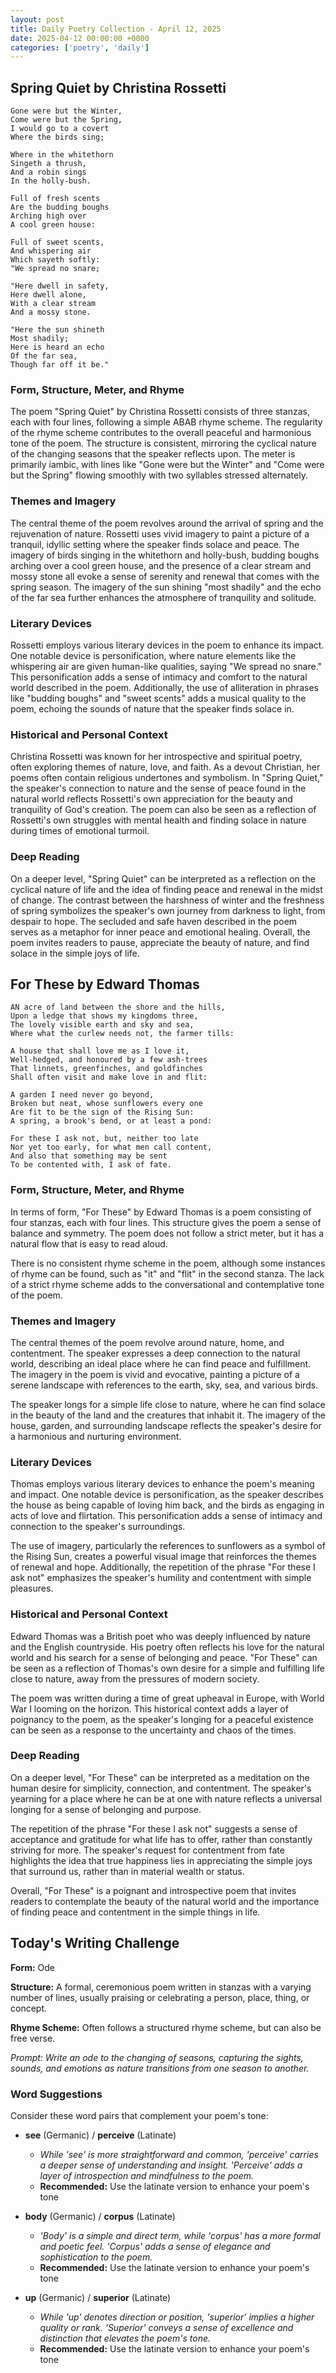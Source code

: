 ```yaml
---
layout: post
title: Daily Poetry Collection - April 12, 2025
date: 2025-04-12 00:00:00 +0000
categories: ['poetry', 'daily']
---
```


## Spring Quiet by Christina Rossetti

```
Gone were but the Winter,
Come were but the Spring,
I would go to a covert
Where the birds sing;

Where in the whitethorn
Singeth a thrush,
And a robin sings
In the holly-bush.

Full of fresh scents
Are the budding boughs
Arching high over
A cool green house:

Full of sweet scents,
And whispering air
Which sayeth softly:
"We spread no snare;

"Here dwell in safety,
Here dwell alone,
With a clear stream
And a mossy stone.

"Here the sun shineth
Most shadily;
Here is heard an echo
Of the far sea,
Though far off it be."
```

### Form, Structure, Meter, and Rhyme

The poem "Spring Quiet" by Christina Rossetti consists of three stanzas, each with four lines, following a simple ABAB rhyme scheme. The regularity of the rhyme scheme contributes to the overall peaceful and harmonious tone of the poem. The structure is consistent, mirroring the cyclical nature of the changing seasons that the speaker reflects upon. The meter is primarily iambic, with lines like "Gone were but the Winter" and "Come were but the Spring" flowing smoothly with two syllables stressed alternately.

### Themes and Imagery

The central theme of the poem revolves around the arrival of spring and the rejuvenation of nature. Rossetti uses vivid imagery to paint a picture of a tranquil, idyllic setting where the speaker finds solace and peace. The imagery of birds singing in the whitethorn and holly-bush, budding boughs arching over a cool green house, and the presence of a clear stream and mossy stone all evoke a sense of serenity and renewal that comes with the spring season. The imagery of the sun shining "most shadily" and the echo of the far sea further enhances the atmosphere of tranquility and solitude.

### Literary Devices

Rossetti employs various literary devices in the poem to enhance its impact. One notable device is personification, where nature elements like the whispering air are given human-like qualities, saying "We spread no snare." This personification adds a sense of intimacy and comfort to the natural world described in the poem. Additionally, the use of alliteration in phrases like "budding boughs" and "sweet scents" adds a musical quality to the poem, echoing the sounds of nature that the speaker finds solace in.

### Historical and Personal Context

Christina Rossetti was known for her introspective and spiritual poetry, often exploring themes of nature, love, and faith. As a devout Christian, her poems often contain religious undertones and symbolism. In "Spring Quiet," the speaker's connection to nature and the sense of peace found in the natural world reflects Rossetti's own appreciation for the beauty and tranquility of God's creation. The poem can also be seen as a reflection of Rossetti's own struggles with mental health and finding solace in nature during times of emotional turmoil.

### Deep Reading

On a deeper level, "Spring Quiet" can be interpreted as a reflection on the cyclical nature of life and the idea of finding peace and renewal in the midst of change. The contrast between the harshness of winter and the freshness of spring symbolizes the speaker's own journey from darkness to light, from despair to hope. The secluded and safe haven described in the poem serves as a metaphor for inner peace and emotional healing. Overall, the poem invites readers to pause, appreciate the beauty of nature, and find solace in the simple joys of life.

## For These by Edward Thomas

```
AN acre of land between the shore and the hills,
Upon a ledge that shows my kingdoms three,
The lovely visible earth and sky and sea,
Where what the curlew needs not, the farmer tills:

A house that shall love me as I love it,
Well-hedged, and honoured by a few ash-trees
That linnets, greenfinches, and goldfinches
Shall often visit and make love in and flit:

A garden I need never go beyond,
Broken but neat, whose sunflowers every one
Are fit to be the sign of the Rising Sun:
A spring, a brook's bend, or at least a pond:

For these I ask not, but, neither too late
Nor yet too early, for what men call content,
And also that something may be sent
To be contented with, I ask of fate.
```

### Form, Structure, Meter, and Rhyme

In terms of form, "For These" by Edward Thomas is a poem consisting of four stanzas, each with four lines. This structure gives the poem a sense of balance and symmetry. The poem does not follow a strict meter, but it has a natural flow that is easy to read aloud. 

There is no consistent rhyme scheme in the poem, although some instances of rhyme can be found, such as "it" and "flit" in the second stanza. The lack of a strict rhyme scheme adds to the conversational and contemplative tone of the poem.

### Themes and Imagery

The central themes of the poem revolve around nature, home, and contentment. The speaker expresses a deep connection to the natural world, describing an ideal place where he can find peace and fulfillment. The imagery in the poem is vivid and evocative, painting a picture of a serene landscape with references to the earth, sky, sea, and various birds.

The speaker longs for a simple life close to nature, where he can find solace in the beauty of the land and the creatures that inhabit it. The imagery of the house, garden, and surrounding landscape reflects the speaker's desire for a harmonious and nurturing environment.

### Literary Devices

Thomas employs various literary devices to enhance the poem's meaning and impact. One notable device is personification, as the speaker describes the house as being capable of loving him back, and the birds as engaging in acts of love and flirtation. This personification adds a sense of intimacy and connection to the speaker's surroundings.

The use of imagery, particularly the references to sunflowers as a symbol of the Rising Sun, creates a powerful visual image that reinforces the themes of renewal and hope. Additionally, the repetition of the phrase "For these I ask not" emphasizes the speaker's humility and contentment with simple pleasures.

### Historical and Personal Context

Edward Thomas was a British poet who was deeply influenced by nature and the English countryside. His poetry often reflects his love for the natural world and his search for a sense of belonging and peace. "For These" can be seen as a reflection of Thomas's own desire for a simple and fulfilling life close to nature, away from the pressures of modern society.

The poem was written during a time of great upheaval in Europe, with World War I looming on the horizon. This historical context adds a layer of poignancy to the poem, as the speaker's longing for a peaceful existence can be seen as a response to the uncertainty and chaos of the times.

### Deep Reading

On a deeper level, "For These" can be interpreted as a meditation on the human desire for simplicity, connection, and contentment. The speaker's yearning for a place where he can be at one with nature reflects a universal longing for a sense of belonging and purpose.

The repetition of the phrase "For these I ask not" suggests a sense of acceptance and gratitude for what life has to offer, rather than constantly striving for more. The speaker's request for contentment from fate highlights the idea that true happiness lies in appreciating the simple joys that surround us, rather than in material wealth or status.

Overall, "For These" is a poignant and introspective poem that invites readers to contemplate the beauty of the natural world and the importance of finding peace and contentment in the simple things in life.

## Today's Writing Challenge

**Form:** Ode

**Structure:** A formal, ceremonious poem written in stanzas with a varying number of lines, usually praising or celebrating a person, place, thing, or concept.

**Rhyme Scheme:** Often follows a structured rhyme scheme, but can also be free verse.

*Prompt: Write an ode to the changing of seasons, capturing the sights, sounds, and emotions as nature transitions from one season to another.*

### Word Suggestions

Consider these word pairs that complement your poem's tone:

- **see** (Germanic) / **perceive** (Latinate)
  - *While 'see' is more straightforward and common, 'perceive' carries a deeper sense of understanding and insight. 'Perceive' adds a layer of introspection and mindfulness to the poem.*
  - **Recommended:** Use the latinate version to enhance your poem's tone

- **body** (Germanic) / **corpus** (Latinate)
  - *'Body' is a simple and direct term, while 'corpus' has a more formal and poetic feel. 'Corpus' adds a sense of elegance and sophistication to the poem.*
  - **Recommended:** Use the latinate version to enhance your poem's tone

- **up** (Germanic) / **superior** (Latinate)
  - *While 'up' denotes direction or position, 'superior' implies a higher quality or rank. 'Superior' conveys a sense of excellence and distinction that elevates the poem's tone.*
  - **Recommended:** Use the latinate version to enhance your poem's tone
